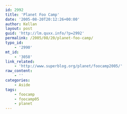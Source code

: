 ```yaml
---
id: 2992
title: 'Planet Foo Camp'
date: '2005-08-20T20:12:26+00:00'
author: Kellan
layout: post
guid: 'http://lm.quxx.info/?p=2992'
permalink: /2005/08/20/planet-foo-camp/
typo_id:
    - '2990'
mt_id:
    - '3058'
link_related:
    - 'http://www.superblog.org/planet/foocamp2005/'
raw_content:
    - ''
categories:
    - Aside
tags:
    - foocamp
    - foocamp05
    - planet
---
```


